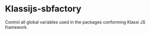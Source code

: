 # Klassijs-sbfactory

Control all global variables used in the packages conforming Klassi JS framework.
